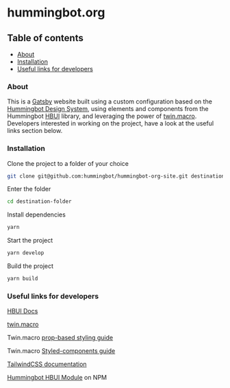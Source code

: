 # hummingbot.org

## Table of contents

- [About](#about)
- [Installation](#installation)
- [Useful links for developers](#useful-links-for-developers)

[](#about)

### About

This is a [Gatsby](https://www.gatsbyjs.com/) website built using a custom configuration based on the [Hummingbot Design System](https://hbui.netlify.app), using elements and components from the Hummingbot [HBUI](https://www.npmjs.com/package/@hummingbot/hbui) library, and leveraging the power of [twin.macro](https://github.com/ben-rogerson/twin.macro). Developers interested in working on the project, have a look at the useful links section below.

[](#installation)

### Installation


Clone the project to a folder of your choice

```bash
git clone git@github.com:hummingbot/hummingbot-org-site.git destination-folder
```

Enter the folder

```bash
cd destination-folder
```

Install dependencies

```bash
yarn
```

Start the project

```bash
yarn develop
```

Build the project

```bash
yarn build
```

[](#useful-links)

### Useful links for developers

[HBUI Docs](https://hbui.netlify.app)

[twin.macro](https://github.com/ben-rogerson/twin.macro)

Twin.macro [prop-based styling guide](https://github.com/ben-rogerson/twin.macro/blob/master/docs/prop-styling-guide.md)

Twin.macro [Styled-components guide](https://github.com/ben-rogerson/twin.macro/blob/master/docs/styled-component-guide.md)

[TailwindCSS documentation](https://tailwindcss.com/docs)

[Hummingbot HBUI Module](https://www.npmjs.com/package/@hummingbot/hbui) on NPM

